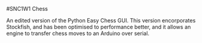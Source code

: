 #SNC1W1 Chess

An edited version of the Python Easy Chess GUI. This version encorporates Stockfish, and has been optimised to performance better, and it allows an engine to transfer chess moves to an Arduino over serial.
